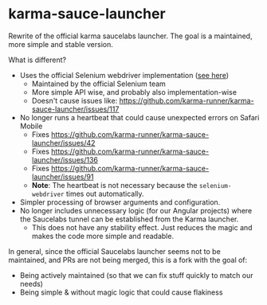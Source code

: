# karma-sauce-launcher
Rewrite of the official karma saucelabs launcher. The goal is a maintained, more simple and stable version.

What is different?

* Uses the official Selenium webdriver implementation ([see here](https://github.com/SeleniumHQ/selenium/tree/master/javascript/node/selenium-webdriver))
  * Maintained by the official Selenium team
  * More simple API wise, and probably also implementation-wise
  * Doesn't cause issues like: https://github.com/karma-runner/karma-sauce-launcher/issues/117
* No longer runs a heartbeat that could cause unexpected errors on Safari Mobile
  * Fixes https://github.com/karma-runner/karma-sauce-launcher/issues/42
  * Fixes https://github.com/karma-runner/karma-sauce-launcher/issues/136
  * Fixes https://github.com/karma-runner/karma-sauce-launcher/issues/91
  * **Note**: The heartbeat is not necessary because the `selenium-webdriver` times out automatically.
* Simpler processing of browser arguments and configuration.
* No longer includes unnecessary logic (for our Angular projects) where the Saucelabs tunnel can be established from the Karma launcher. 
  * This does not have any stability effect. Just reduces the magic and makes the code more simple and readable.
  
In general, since the official Saucelabs launcher seems not to be maintained, and PRs are not being merged, this is a fork with the goal of:

* Being actively maintained (so that we can fix stuff quickly to match our needs) 
* Being simple & without magic logic that could cause flakiness
